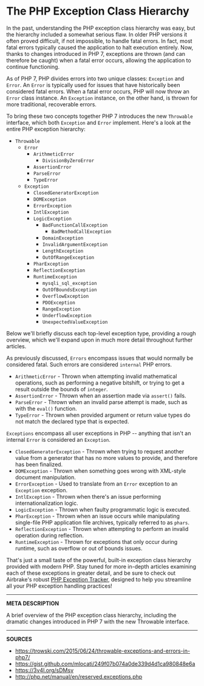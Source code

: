 # The PHP Exception Class Hierarchy

In the past, understanding the PHP exception class hierarchy was easy, but the hierarchy included a somewhat serious flaw.  In older PHP versions it often proved difficult, if not impossible, to handle fatal errors.  In fact, most fatal errors typically caused the application to halt execution entirely.  Now, thanks to changes introduced in PHP 7, exceptions are thrown (and can therefore be caught) when a fatal error occurs, allowing the application to continue functioning.

As of PHP 7, PHP divides errors into two unique classes: `Exception` and `Error`.  An `Error` is typically used for issues that have historically been considered fatal errors.  When a fatal error occurs, PHP will now throw an `Error` class instance.  An `Exception` instance, on the other hand, is thrown for more traditional, recoverable errors.

To bring these two concepts together PHP 7 introduces the new `Throwable` interface, which both `Exception` and `Error` implement.  Here's a look at the entire PHP exception hierarchy:

- `Throwable`
  - `Error`
    - `ArithmeticError`
      - `DivisionByZeroError`
    - `AssertionError`
    - `ParseError`
    - `TypeError`
  - `Exception`
    - `ClosedGeneratorException`
    - `DOMException`
    - `ErrorException`
    - `IntlException`
    - `LogicException`
      - `BadFunctionCallException`
        - `BadMethodCallException`
      - `DomainException`
      - `InvalidArgumentException`
      - `LengthException`
      - `OutOfRangeException`
    - `PharException`
    - `ReflectionException`
    - `RuntimeException`
      - `mysqli_sql_exception`
      - `OutOfBoundsException`
      - `OverflowException`
      - `PDOException`
      - `RangeException`
      - `UnderflowException`
      - `UnexpectedValueException`

Below we'll briefly discuss each top-level exception type, providing a rough overview, which we'll expand upon in much more detail throughout further articles.

As previously discussed, `Errors` encompass issues that would normally be considered fatal.  Such errors are considered `internal` PHP errors.

- `ArithmeticError` - Thrown when attempting invalid mathematical operations, such as performing a negative bitshift, or trying to get a result outside the bounds of `integer`.
- `AssertionError` - Thrown when an assertion made via `assert()` fails.
- `ParseError` - Thrown when an invalid parse attempt is made, such as with the `eval()` function.
- `TypeError` - Thrown when provided argument or return value types do not match the declared type that is expected.

`Exceptions` encompass all user exceptions in PHP -- anything that isn't an internal `Error` is considered an `Exception`.

- `ClosedGeneratorException` - Thrown when trying to request another value from a generator that has no more values to provide, and therefore has been finalized.
- `DOMException` - Thrown when something goes wrong with XML-style document manipulation.
- `ErrorException` - Used to translate from an `Error` exception to an `Exception` exception.
- `IntlException` - Thrown when there's an issue performing internationalization logic.
- `LogicException` - Thrown when faulty programmatic logic is executed.
- `PharException` - Thrown when an issue occurs while manipulating single-file PHP application file archives, typically referred to as `phars`.
- `ReflectionException` - Thrown when attempting to perform an invalid operation during reflection.
- `RuntimeException` - Thrown for exceptions that only occur during runtime, such as overflow or out of bounds issues.

That's just a small taste of the powerful, built-in exception class hierarchy provided with modern PHP.  Stay tuned for more in-depth articles examining each of these exceptions in greater detail, and be sure to check out Airbrake's robust <a class="js-cta-utm" href="https://airbrake.io/languages/ruby_exception_handling?utm_source=blog&amp;utm_medium=end-post&amp;utm_campaign=airbrake-php">PHP Exception Tracker</a>, designed to help you streamline all your PHP exception handling practices!

---

__META DESCRIPTION__

A brief overview of the PHP exception class hierarchy, including the dramatic changes introduced in PHP 7 with the new Throwable interface.

---

__SOURCES__

- https://trowski.com/2015/06/24/throwable-exceptions-and-errors-in-php7/
- https://gist.github.com/mlocati/249f07b074a0de339d4d1ca980848e6a
- https://3v4l.org/sDMsv
- http://php.net/manual/en/reserved.exceptions.php
